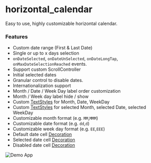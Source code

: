 # horizontal_calendar

Easy to use, highly customizable horizontal calendar.

### Features

* Custom date range (First & Last Date)
* Single or up to x days selection
* `onDateSelected`, `onDateUnSelected`, `onDateLongTap`, `onMaxDateSelectionReached` events.
* Support custom ScrollController
* Initial selected dates
* Granular control to disable dates.  
* Internationalization support
* Month / Date / Week Day label order customization
* Month / Week day label hide / show
* Custom [TextStyles](https://api.flutter.dev/flutter/painting/TextStyle-class.html) for Month, Date, WeekDay
* Custom [TextStyles](https://api.flutter.dev/flutter/painting/TextStyle-class.html) for selected Month, selected Date, selected WeekDay
* Customizable month format (e.g. `MM`,`MMM`)
* Customizable date format (e.g. `dd`,`d`)
* Customizable week day format (e.g. `EE`,`EEE`)
* Default date cell [Decoration](https://api.flutter.dev/flutter/painting/Decoration-class.html)
* Selected date cell [Decoration](https://api.flutter.dev/flutter/painting/Decoration-class.html)
* Disabled date cell [Decoration](https://api.flutter.dev/flutter/painting/Decoration-class.html)

![Demo App](https://github.com/milind-mevada-stl/horizontal_calendar/raw/feature/example/images/demo.gif)